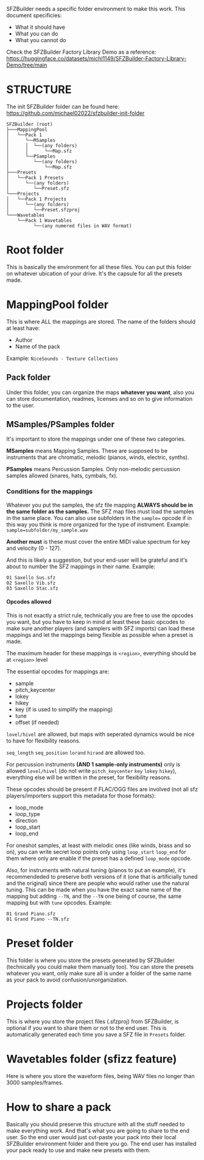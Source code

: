 SFZBuilder needs a specific folder environment to make this work. This document specificies:
* What it should have
* What you can do
* What you cannot do

Check the SFZBuilder Factory Library Demo as a reference: https://huggingface.co/datasets/michl1149/SFZBuilder-Factory-Library-Demo/tree/main

# STRUCTURE
The init SFZBuilder folder can be found here: https://github.com/michael02022/sfzbuilder-init-folder
```
SFZBuilder (root)
├───MappingPool
│   └──Pack 1
│      └──MSamples
│      │  └──(any folders)
│      │      └──Map.sfz
│      └──PSamples
│         └──(any folders)
│             └──Map.sfz
├───Presets
│   └──Pack 1 Presets
│      └──(any folders)
│         └──Preset.sfz
└───Projects
│   └──Pack 1 Projects
│      └──(any folders)
│         └──Preset.sfzproj
└───Wavetables
    └──Pack 1 Wavetables
          └──(any numered files in WAV format)
```
# Root folder
This is basically the environment for all these files. You can put this folder on whatever ubication of your drive. It's the capsule for all the presets made.

# MappingPool folder
This is where ALL the mappings are stored. The name of the folders should at least have:
* Author
* Name of the pack

Example: `NiceSounds - Texture Collections`

## Pack folder
Under this folder, you can organize the maps **whatever you want**, also you can store documentation, readmes, licenses and so on to give information to the user.
## MSamples/PSamples folder
It's important to store the mappings under one of these two categories.

**MSamples** means Mapping Samples. These are supposed to be instruments that are chromatic, melodic (pianos, winds, electric, synths).

**PSamples** means Percussion Samples. Only non-melodic percussion samples allowed (snares, hats, cymbals, fx).

### Conditions for the mappings
Whatever you put the samples, the sfz file mapping **ALWAYS should be in the same folder as the samples.** The SFZ map files must load the samples in the same place. You can also use subfolders in the `sample=` opcode if in this way you think is more organized for the type of instrument. Example: `sample=subfolder/my_sample.wav`

**Another must** is these must cover the entire MIDI value spectrum for key and velocity (0 - 127).

And this is likely a suggestion, but your end-user will be grateful and it's about to number the SFZ mappings in their name. Example:
```
01 Saxello Sus.sfz
02 Saxello Vib.sfz
03 Saxello Stac.sfz

```

#### Opcodes allowed
This is not exactly a strict rule, technically you are free to use the opcodes you want, but you have to keep in mind at least these basic opcodes to make sure another players (and samplers with SFZ imports) can load these mappings and let the mappings being flexible as possible when a preset is made.

The maximum header for these mappings is `<region>`, everything should be at `<region>` level

The essential opcodes for mappings are:
* sample
* pitch_keycenter
* lokey
* hikey
* key (if is used to simplify the mapping)
* tune
* offset (if needed)

`lovel/hivel` are allowed, but maps with seperated dynamics would be nice to have for flexibility reasons.

`seq_length` `seq_position` `lorand` `hirand` are allowed too.

For percussion instruments **(AND 1 sample-only instruments)** only is allowed `lovel/hivel` (do not write `pitch_keycenter` `key` `lokey` `hikey`), everything else will be written in the preset, for flexibility reasons.

These opcodes should be present if FLAC/OGG files are involved (not all sfz players/importers support this metadata for those formats):
* loop_mode
* loop_type
* direction
* loop_start
* loop_end

For oneshot samples, at least with melodic ones (like winds, brass and so on), you can write secret loop points only using `loop_start` `loop_end` for them where only are enable if the preset has a defined `loop_mode` opcode.

Also, for instruments with natural tuning (pianos to put an example), it's recommendeded to preserve both versions of it (one that is artificially tuned and the original) since there are people who would rather use the natural tuning. This can be made when you have the exact same name of the mapping but adding `--TN`, and the `--TN` one being of course, the same mapping but with `tune` opcodes. Example:

```
01 Grand Piano.sfz
01 Grand Piano --TN.sfz
```

# Preset folder
This folder is where you store the presets generated by SFZBuilder (technically you could make them manually too). You can store the presets whatever you want, only make sure all is under a folder of the same name as your pack to avoid confusion/unorganization.

# Projects folder
This is where you store the project files (.sfzproj) from SFZBuilder, is optional if you want to share them or not to the end user. This is automatically generated each time you save a SFZ file in `Presets` folder.

# Wavetables folder (sfizz feature)
Here is where you store the waveform files, being WAV files no longer than 3000 samples/frames.

# How to share a pack
Basically you should preserve this structure with all the stuff needed to make everything work. And that's what you are going to share to the end user. So the end user would just cut-paste your pack into their local SFZBuilder environment folder and there you go. The end user has installed your pack ready to use and make new presets with them.
